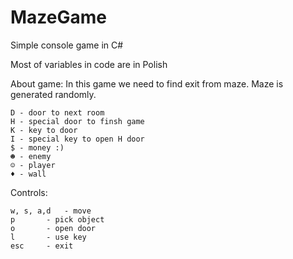 MazeGame
========

Simple console game in C#

Most of variables in code are in Polish

About game:
In this game we need to find exit from maze.
Maze is generated randomly.

	D - door to next room
	H - special door to finsh game
	K - key to door 
	I - special key to open H door
	$ - money :)
	☻ - enemy
	☺ - player
	♦ - wall

Controls:

	w, s, a,d	- move
	p 		- pick object
	o 		- open door
	l 		- use key
	esc		- exit
